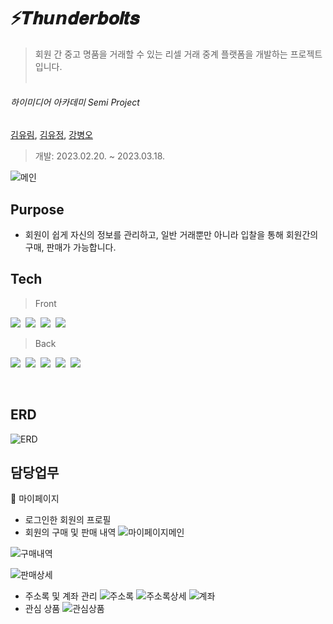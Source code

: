 
# ⚡𝑻𝒉𝙪𝙣𝒅𝒆𝙧𝒃𝝄𝒍𝒕𝒔
> 회원 간 중고 명품을 거래할 수 있는 리셀 거래 중계 플랫폼을 개발하는 프로젝트입니다.<br><br>


###### _하이미디어 아카데미  Semi Project_            
[김유림](https://github.com/yurim-kim22), [김유정](), [강병오]()
  
  > 개발: 2023.02.20. ~ 2023.03.18.
> 
![메인](https://github.com/yurim-kim22/ThunderBolts-Project/assets/121031400/f5f1f5ba-f90c-4a9c-854a-49fc5f378e94)


  
## Purpose 
- 회원이 쉽게 자신의 정보를 관리하고, 일반 거래뿐만 아니라 입찰을 통해 회원간의 구매, 판매가 가능합니다.

## Tech
> Front

<img src="https://img.shields.io/badge/HTML-E34F26?style=flat-square&logo=html5&logoColor=white"/>&nbsp;
<img src="https://img.shields.io/badge/CSS-1572B6?style=flat-square&logo=css3&logoColor=white"/>&nbsp;
<img src="https://img.shields.io/badge/JavaScript-F7DF1E?style=flat-square&logo=javascript&logoColor=white"/>&nbsp;
<img src="https://img.shields.io/badge/Axios-5A29E4?style=flat-square&logo=axios&logoColor=white"/>&nbsp;

> Back

<img src="https://img.shields.io/badge/Java-5382a1?style=flat-square&logo=java&logoColor=white"/>&nbsp;
<img src="https://img.shields.io/badge/Spring-6DB33F?style=flat-square&logo=spring&logoColor=white"/>&nbsp;
<img src="https://img.shields.io/badge/Spring Boot-6DB33F?style=flat-square&logo=springboot&logoColor=white"/>&nbsp;
<img src="https://img.shields.io/badge/Spring Security-6DB33F?style=flat-square&logo=springsecurity&logoColor=white"/>&nbsp;
<img src="https://img.shields.io/badge/Oracle-F80000?style=flat-square&logo=oracle&logoColor=white"/>&nbsp;

<br>

## ERD
![ERD](https://github.com/yurim-kim22/ThunderBolts-Project/assets/121031400/7bfef004-2ac7-4916-a0d0-bf82963d2347)


## 담당업무

🎁 마이페이지 
- 로그인한 회원의 프로필
- 회원의 구매 및 판매 내역 
![마이페이지메인](https://github.com/yurim-kim22/ThunderBolts-Project/assets/121031400/2928c66d-6259-48cc-96db-0911ce14162d)

![구매내역](https://github.com/yurim-kim22/ThunderBolts-Project/assets/121031400/1d4ccc7b-537b-4e5a-a312-55d88709259d)

![판매상세](https://github.com/yurim-kim22/ThunderBolts-Project/assets/121031400/b45d5df2-bd84-4860-a9f7-edd80d94c40c)
- 주소록 및 계좌 관리
![주소록](https://github.com/yurim-kim22/ThunderBolts-Project/assets/121031400/20578353-67ba-4a7c-b369-b2963c498510)
![주소록상세](https://github.com/yurim-kim22/ThunderBolts-Project/assets/121031400/32f3d630-3930-4f08-bda1-8d89bcb7c2cf)
![계좌](https://github.com/yurim-kim22/ThunderBolts-Project/assets/121031400/b9ec9bd4-10e9-4335-8d4e-7ab8f55f9757)
- 관심 상품
![관심상품](https://github.com/yurim-kim22/ThunderBolts-Project/assets/121031400/9e374cae-e73f-4fd4-87d6-e85ae0dfd688)





